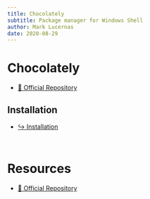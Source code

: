 ```yaml
---
title: Chocolately
subtitle: Package manager for Windows Shell
author: Mark Lucernas
date: 2020-08-29
---
```



# Chocolately

- [📄 Official Repository](https://github.com/chocolatey/choco)

## Installation

- [↪ Installation](installation)


<br>

# Resources

- [📄 Official Repository](https://github.com/chocolatey/choco)

